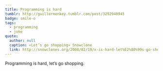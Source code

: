 ```yaml
---
title: Programming is hard
tumblr: http://guillermonkey.tumblr.com/post/3292940945
badge: smile-o
tags:
  - programming
  - joke
quote:
  author: null
  caption: «Let’s go shopping» Snowclone
  link: http://snowclones.org/2008/02/19/x-is-hard-let%E2%80%99s-go-shopping/
---
```


Programming is hard, let’s go shopping.

